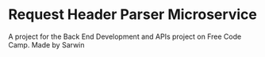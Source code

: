 # Request Header Parser Microservice

A project for the Back End Development and APIs project on Free Code Camp.
Made by Sarwin
